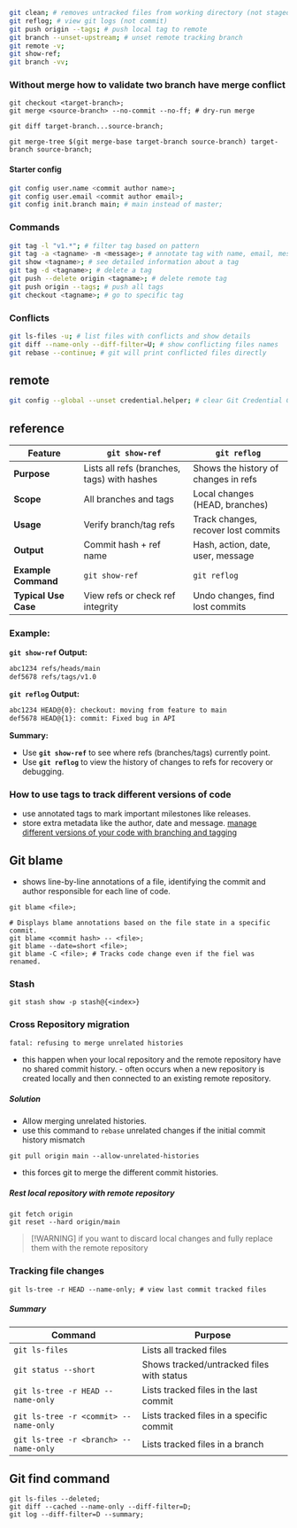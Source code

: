 ```bash
git clean; # removes untracked files from working directory (not staged, committed, ignored)
git reflog; # view git logs (not commit)
git push origin --tags; # push local tag to remote
git branch --unset-upstream; # unset remote tracking branch
git remote -v;
git show-ref;
git branch -vv;
```
### Without merge how to validate two branch have merge conflict
```shell
git checkout <target-branch>;
git merge <source-branch> --no-commit --no-ff; # dry-run merge

git diff target-branch...source-branch;

git merge-tree $(git merge-base target-branch source-branch) target-branch source-branch;

```
#### Starter config
```bash
git config user.name <commit author name>;
git config user.email <commit author email>;
git config init.branch main; # main instead of master;
```
### Commands
```bash
git tag -l "v1.*"; # filter tag based on pattern
git tag -a <tagname> -m <message>; # annotate tag with name, email, message
git show <tagname>; # see detailed information about a tag
git tag -d <tagname>; # delete a tag
git push --delete origin <tagname>; # delete remote tag
git push origin --tags; # push all tags
git checkout <tagname>; # go to specific tag
```
### Conflicts
```bash
git ls-files -u; # list files with conflicts and show details
git diff --name-only --diff-filter=U; # show conflicting files names
git rebase --continue; # git will print conflicted files directly
```
## remote
```bash
git config --global --unset credential.helper; # clear Git Credential Cache
```
## reference
| **Feature**          | **`git show-ref`**                          | **`git reflog`**                     |
| -------------------- | ------------------------------------------- | ------------------------------------ |
| **Purpose**          | Lists all refs (branches, tags) with hashes | Shows the history of changes in refs |
| **Scope**            | All branches and tags                       | Local changes (HEAD, branches)       |
| **Usage**            | Verify branch/tag refs                      | Track changes, recover lost commits  |
| **Output**           | Commit hash + ref name                      | Hash, action, date, user, message    |
| **Example Command**  | `git show-ref`                              | `git reflog`                         |
| **Typical Use Case** | View refs or check ref integrity            | Undo changes, find lost commits      |
### Example:

**`git show-ref` Output:**
```bash
abc1234 refs/heads/main
def5678 refs/tags/v1.0
```

**`git reflog` Output:**
```bash
abc1234 HEAD@{0}: checkout: moving from feature to main
def5678 HEAD@{1}: commit: Fixed bug in API
```

**Summary:**
- Use **`git show-ref`** to see where refs (branches/tags) currently point.
- Use **`git reflog`** to view the history of changes to refs for recovery or debugging. 

### How to use tags to track different versions of code
- use annotated tags to mark important milestones like releases.
- store extra metadata like the author, date and message.
[manage different versions of your code with branching and tagging](https://www.linkedin.com/advice/3/how-can-you-manage-different-versions-your-code-branching)


## Git blame
- shows line-by-line annotations of a file, identifying the commit and author responsible for each line of code.

```shell
git blame <file>;

# Displays blame annotations based on the file state in a specific commit.
git blame <commit hash> -- <file>;
git blame --date=short <file>;
git blame -C <file>; # Tracks code change even if the fiel was renamed.
```

### Stash
```shell
git stash show -p stash@{<index>}
```

### Cross Repository migration

```txt
fatal: refusing to merge unrelated histories
```
- this happen when your local repository and the remote repository have no shared commit history. - often occurs when a new repository is created locally and then connected to an existing remote repository.
##### Solution 
- Allow merging unrelated histories.
- use this command to `rebase` unrelated changes if the initial commit history mismatch
```shell
git pull origin main --allow-unrelated-histories
```
- this forces git to merge the different commit histories.
##### Rest local repository with remote repository
```shell
git fetch origin
git reset --hard origin/main
```
> [!WARNING] if you want to discard local changes and fully replace them with the remote repository

### Tracking file changes
```shell
git ls-tree -r HEAD --name-only; # view last commit tracked files
```

##### **Summary**

| Command                               | Purpose                                   |
| ------------------------------------- | ----------------------------------------- |
| `git ls-files`                        | Lists all tracked files                   |
| `git status --short`                  | Shows tracked/untracked files with status |
| `git ls-tree -r HEAD --name-only`     | Lists tracked files in the last commit    |
| `git ls-tree -r <commit> --name-only` | Lists tracked files in a specific commit  |
| `git ls-tree -r <branch> --name-only` | Lists tracked files in a branch           |
## Git find command
```shell
git ls-files --deleted;
git diff --cached --name-only --diff-filter=D;
git log --diff-filter=D --summary;
```